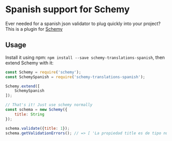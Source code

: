# Spanish support for Schemy
Ever needed for a spanish json validator to plug quickly into your project? This is a plugin for [Schemy](https://github.com/Schemy-JS/schemy)

## Usage
Install it using npm: `npm install --save schemy-translations-spanish`, then extend Schemy with it:

```javascript
const Schemy = require('schemy');
const SchemySpanish = require('schemy-translations-spanish');

Schemy.extend([
	SchemySpanish
]);

// That's it! Just use schemy normally
const schema = new Schemy({
	title: String
});

schema.validate({title: 1});
schema.getValidationErrors(); // => [ 'La propiedad title es de tipo number, se esperaba string' ]
```